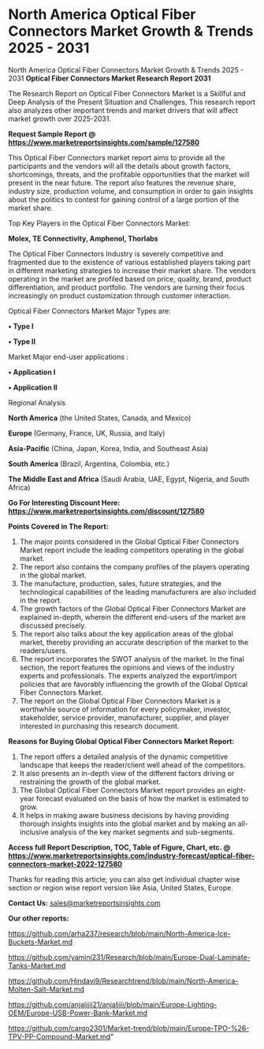 # North America Optical Fiber Connectors Market Growth & Trends 2025 - 2031
North America Optical Fiber Connectors Market Growth & Trends 2025 - 2031
<strong>Optical Fiber Connectors Market Research Report 2031</strong>

The Research Report on Optical Fiber Connectors Market is a Skillful and Deep Analysis of the Present Situation and Challenges. This research report also analyzes other important trends and market drivers that will affect market growth over 2025-2031.

<strong>Request Sample Report @ <a href=https://www.marketreportsinsights.com/sample/127580>https://www.marketreportsinsights.com/sample/127580</a></strong>

This Optical Fiber Connectors market report aims to provide all the participants and the vendors will all the details about growth factors, shortcomings, threats, and the profitable opportunities that the market will present in the near future. The report also features the revenue share, industry size, production volume, and consumption in order to gain insights about the politics to contest for gaining control of a large portion of the market share.

Top Key Players in the Optical Fiber Connectors Market:

<strong>Molex, TE Connectivity, Amphenol, Thorlabs</strong>

The Optical Fiber Connectors Industry is severely competitive and fragmented due to the existence of various established players taking part in different marketing strategies to increase their market share. The vendors operating in the market are profiled based on price, quality, brand, product differentiation, and product portfolio. The vendors are turning their focus increasingly on product customization through customer interaction.

Optical Fiber Connectors Market Major Types are:

<strong>• Type I

• Type II</strong>

Market Major end-user applications :

<strong>• Application I

• Application II</strong>

Regional Analysis

</u><strong><b>North America</b></strong> (the United States, Canada, and Mexico)

<strong><b>Europe </b></strong>(Germany, France, UK, Russia, and Italy)

<strong><b>Asia-Pacific</b></strong> (China, Japan, Korea, India, and Southeast Asia)

<strong><b>South America</b></strong> (Brazil, Argentina, Colombia, etc.)

<strong><b>The Middle East and Africa</b></strong> (Saudi Arabia, UAE, Egypt, Nigeria, and South Africa)

<strong>Go For Interesting Discount Here: <a href=https://www.marketreportsinsights.com/discount/127580>https://www.marketreportsinsights.com/discount/127580</a></strong>

<strong>Points Covered in The Report:</strong>
<ol>
  <li>The major points considered in the Global Optical Fiber Connectors Market report include the leading competitors operating in the global market.</li>
  <li>The report also contains the company profiles of the players operating in the global market.</li>
  <li>The manufacture, production, sales, future strategies, and the technological capabilities of the leading manufacturers are also included in the report.</li>
  <li>The growth factors of the Global Optical Fiber Connectors Market are explained in-depth, wherein the different end-users of the market are discussed precisely.</li>
  <li>The report also talks about the key application areas of the global market, thereby providing an accurate description of the market to the readers/users.</li>
  <li>The report incorporates the SWOT analysis of the market. In the final section, the report features the opinions and views of the industry experts and professionals. The experts analyzed the export/import policies that are favorably influencing the growth of the Global Optical Fiber Connectors Market.</li>
  <li>The report on the Global Optical Fiber Connectors Market is a worthwhile source of information for every policymaker, investor, stakeholder, service provider, manufacturer, supplier, and player interested in purchasing this research document.</li>
</ol>
<strong>Reasons for Buying Global Optical Fiber Connectors Market Report:</strong>

<ol>
  <li>The report offers a detailed analysis of the dynamic competitive landscape that keeps the reader/client well ahead of the competitors.</li>
  <li>It also presents an in-depth view of the different factors driving or restraining the growth of the global market.</li>
  <li>The Global Optical Fiber Connectors Market report provides an eight-year forecast evaluated on the basis of how the market is estimated to grow.</li>
  <li>It helps in making aware business decisions by having providing thorough insights insights into the global market and by making an all-inclusive analysis of the key market segments and sub-segments.</li>
</ol>
<strong>Access full Report Description, TOC, Table of Figure, Chart, etc. @ <a href=https://www.marketreportsinsights.com/industry-forecast/optical-fiber-connectors-market-2022-127580>https://www.marketreportsinsights.com/industry-forecast/optical-fiber-connectors-market-2022-127580</a></strong>


Thanks for reading this article; you can also get individual chapter wise section or region wise report version like Asia, United States, Europe.

<strong>Contact Us:</strong>
sales@marketreportsinsights.com

<strong>Our other reports:</strong>

<a href=https://github.com/arha237/research/blob/main/North-America-Ice-Buckets-Market.md>https://github.com/arha237/research/blob/main/North-America-Ice-Buckets-Market.md</a>

<a href=https://github.com/yamini231/Research/blob/main/Europe-Dual-Laminate-Tanks-Market.md>https://github.com/yamini231/Research/blob/main/Europe-Dual-Laminate-Tanks-Market.md</a>

<a href=https://github.com/Hindavi9/Researchtrend/blob/main/North-America-Molten-Salt-Market.md>https://github.com/Hindavi9/Researchtrend/blob/main/North-America-Molten-Salt-Market.md</a>

<a href=https://github.com/anjaliiii21/anjaliiii/blob/main/Europe-Lighting-OEM/Europe-USB-Power-Bank-Market.md>https://github.com/anjaliiii21/anjaliiii/blob/main/Europe-Lighting-OEM/Europe-USB-Power-Bank-Market.md</a>

<a href=https://github.com/cargo2301/Market-trend/blob/main/Europe-TPO-%26-TPV-PP-Compound-Market.md>https://github.com/cargo2301/Market-trend/blob/main/Europe-TPO-%26-TPV-PP-Compound-Market.md</a>"
